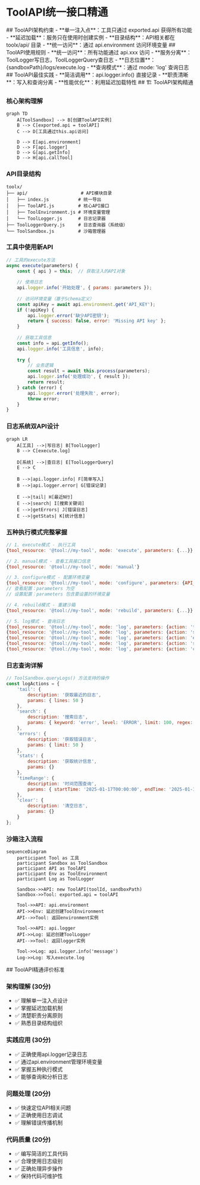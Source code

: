 # ToolAPI统一接口精通

<execution>

<constraint>
## ToolAPI架构约束
- **单一注入点**：工具只通过 exported.api 获得所有功能
- **延迟加载**：服务只在使用时创建实例
- **目录结构**：API相关都在 toolx/api/ 目录
- **统一访问**：通过 api.environment 访问环境变量
</constraint>

<rule>
## ToolAPI使用规则
- **统一访问**：所有功能通过 api.xxx 访问
- **服务分离**：ToolLogger写日志，ToolLoggerQuery查日志
- **日志位置**：{sandboxPath}/logs/execute.log
- **查询模式**：通过 mode: 'log' 查询日志
</rule>

<guideline>
## ToolAPI最佳实践
- **简洁调用**：api.logger.info() 直接记录
- **职责清晰**：写入和查询分离
- **性能优化**：利用延迟加载特性
</guideline>

<process>
## 🏗️ ToolAPI架构精通

### 核心架构理解

```mermaid
graph TD
    A[ToolSandbox] --> B[创建ToolAPI实例]
    B --> C[exported.api = toolAPI]
    C --> D[工具通过this.api访问]
    
    D --> E[api.environment]
    D --> F[api.logger]
    D --> G[api.getInfo]
    D --> H[api.callTool]
```

### API目录结构
```
toolx/
├── api/                    # API模块目录
│   ├── index.js           # 统一导出
│   ├── ToolAPI.js         # 核心API接口
│   ├── ToolEnvironment.js # 环境变量管理
│   └── ToolLogger.js      # 日志记录器
├── ToolLoggerQuery.js     # 日志查询器（系统级）
└── ToolSandbox.js         # 沙箱管理器
```

### 工具中使用新API

```javascript
// 工具的execute方法
async execute(parameters) {
    const { api } = this;  // 获取注入的API对象
    
    // 使用日志
    api.logger.info('开始处理', { params: parameters });
    
    // 访问环境变量（基于Schema定义）
    const apiKey = await api.environment.get('API_KEY');
    if (!apiKey) {
        api.logger.error('缺少API密钥');
        return { success: false, error: 'Missing API key' };
    }
    
    // 获取工具信息
    const info = api.getInfo();
    api.logger.info('工具信息', info);
    
    try {
        // 业务逻辑
        const result = await this.process(parameters);
        api.logger.info('处理成功', { result });
        return result;
    } catch (error) {
        api.logger.error('处理失败', error);
        throw error;
    }
}
```

### 日志系统双API设计

```mermaid
graph LR
    A[工具] -->|写日志| B[ToolLogger]
    B --> C[execute.log]
    
    D[系统] -->|查日志| E[ToolLoggerQuery]
    E --> C
    
    B -->|api.logger.info| F[简单写入]
    B -->|api.logger.error| G[错误记录]
    
    E -->|tail| H[最近N行]
    E -->|search| I[搜索关键词]
    E -->|getErrors| J[错误日志]
    E -->|getStats| K[统计信息]
```

### 五种执行模式完整掌握

```javascript
// 1. execute模式 - 执行工具
{tool_resource: '@tool://my-tool', mode: 'execute', parameters: {...}}

// 2. manual模式 - 查看工具接口信息
{tool_resource: '@tool://my-tool', mode: 'manual'}

// 3. configure模式 - 配置环境变量
{tool_resource: '@tool://my-tool', mode: 'configure', parameters: {API_KEY: 'xxx'}}
// 查看配置：parameters 为空
// 设置配置：parameters 包含要设置的环境变量

// 4. rebuild模式 - 重建沙箱
{tool_resource: '@tool://my-tool', mode: 'rebuild', parameters: {...}}

// 5. log模式 - 查询日志
{tool_resource: '@tool://my-tool', mode: 'log', parameters: {action: 'tail', lines: 50}}
{tool_resource: '@tool://my-tool', mode: 'log', parameters: {action: 'search', keyword: 'error'}}
{tool_resource: '@tool://my-tool', mode: 'log', parameters: {action: 'errors', limit: 20}}
{tool_resource: '@tool://my-tool', mode: 'log', parameters: {action: 'stats'}}
{tool_resource: '@tool://my-tool', mode: 'log', parameters: {action: 'clear'}}
```

### 日志查询详解

```javascript
// ToolSandbox.queryLogs() 方法支持的操作
const logActions = {
    'tail': {
        description: '获取最近的日志',
        params: { lines: 50 }
    },
    'search': {
        description: '搜索日志',
        params: { keyword: 'error', level: 'ERROR', limit: 100, regex: false }
    },
    'errors': {
        description: '获取错误日志',
        params: { limit: 50 }
    },
    'stats': {
        description: '获取统计信息',
        params: {}
    },
    'timeRange': {
        description: '时间范围查询',
        params: { startTime: '2025-01-17T00:00:00', endTime: '2025-01-17T23:59:59' }
    },
    'clear': {
        description: '清空日志',
        params: {}
    }
};
```

### 沙箱注入流程

```mermaid
sequenceDiagram
    participant Tool as 工具
    participant Sandbox as ToolSandbox
    participant API as ToolAPI
    participant Env as ToolEnvironment
    participant Log as ToolLogger
    
    Sandbox->>API: new ToolAPI(toolId, sandboxPath)
    Sandbox->>Tool: exported.api = toolAPI
    
    Tool->>API: api.environment
    API->>Env: 延迟创建ToolEnvironment
    API-->>Tool: 返回environment实例
    
    Tool->>API: api.logger
    API->>Log: 延迟创建ToolLogger
    API-->>Tool: 返回logger实例
    
    Tool->>Log: api.logger.info('message')
    Log->>Log: 写入execute.log
```

</process>

<criteria>
## ToolAPI精通评价标准

### 架构理解 (30分)
- ✅ 理解单一注入点设计
- ✅ 掌握延迟加载机制
- ✅ 清楚职责分离原则
- ✅ 熟悉目录结构组织

### 实践应用 (30分)
- ✅ 正确使用api.logger记录日志
- ✅ 通过api.environment管理环境变量
- ✅ 掌握五种执行模式
- ✅ 能够查询和分析日志

### 问题处理 (20分)
- ✅ 快速定位API相关问题
- ✅ 正确使用日志调试
- ✅ 理解错误传播机制

### 代码质量 (20分)
- ✅ 编写简洁的工具代码
- ✅ 合理使用日志级别
- ✅ 正确处理异步操作
- ✅ 保持代码可维护性

</criteria>

</execution>